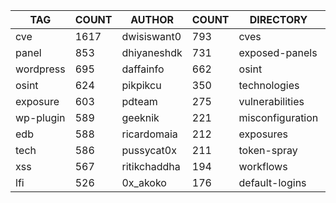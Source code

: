|    TAG    | COUNT |    AUTHOR    | COUNT |    DIRECTORY     | COUNT | SEVERITY | COUNT |  TYPE   | COUNT |
|-----------|-------|--------------|-------|------------------|-------|----------|-------|---------|-------|
| cve       |  1617 | dwisiswant0  |   793 | cves             |  1597 | info     |  2673 | http    |  5422 |
| panel     |   853 | dhiyaneshdk  |   731 | exposed-panels   |   842 | high     |  1176 | network |    86 |
| wordpress |   695 | daffainfo    |   662 | osint            |   620 | medium   |   911 | file    |    84 |
| osint     |   624 | pikpikcu     |   350 | technologies     |   549 | critical |   595 | dns     |    18 |
| exposure  |   603 | pdteam       |   275 | vulnerabilities  |   538 | low      |   248 |         |       |
| wp-plugin |   589 | geeknik      |   221 | misconfiguration |   414 | unknown  |    25 |         |       |
| edb       |   588 | ricardomaia  |   212 | exposures        |   334 |          |       |         |       |
| tech      |   586 | pussycat0x   |   211 | token-spray      |   239 |          |       |         |       |
| xss       |   567 | ritikchaddha |   194 | workflows        |   190 |          |       |         |       |
| lfi       |   526 | 0x_akoko     |   176 | default-logins   |   125 |          |       |         |       |
